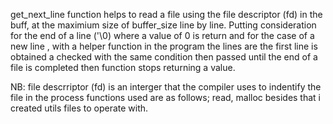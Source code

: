 get_next_line function helps to read a file using the file descriptor (fd) in the buff, at the maximium size of buffer_size line by line. Putting consideration for the end of a line ('\0) where a value of 0 is return and for the case of a new line , with a helper function in the program the lines are the first line is obtained a checked with the same condition then passed until the end of a file is completed then function stops returning a value.

NB: file descrriptor (fd) is an interger that the compiler uses to indentify the file in the process functions used are as follows; read, malloc besides that i created utils files to operate with.
